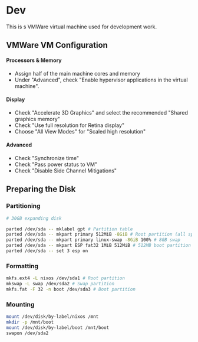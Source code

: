 # Dev

This is s VMWare virtual machine used for development work.

## VMWare VM Configuration

#### Processors & Memory

- Assign half of the main machine cores and memory
- Under "Advanced", check "Enable hypervisor applications in the virtual machine".

#### Display

- Check "Accelerate 3D Graphics" and select the recommended "Shared graphics memory"
- Check "Use full resolution for Retina display"
- Choose "All View Modes" for "Scaled high resolution"

#### Advanced

- Check "Synchronize time"
- Check "Pass power status to VM"
- Check "Disable Side Channel Mitigations"

## Preparing the Disk

### Partitioning

```sh
# 30GB expanding disk

parted /dev/sda -- mklabel gpt # Partition table
parted /dev/sda -- mkpart primary 512MiB -8GiB # Root partition (all space except swap)
parted /dev/sda -- mkpart primary linux-swap -8GiB 100% # 8GB swap
parted /dev/sda -- mkpart ESP fat32 1MiB 512MiB # 512MB boot partition
parted /dev/sda -- set 3 esp on
```

### Formatting

```sh
mkfs.ext4 -L nixos /dev/sda1 # Root partition
mkswap -L swap /dev/sda2 # Swap partition
mkfs.fat -F 32 -n boot /dev/sda3 # Boot partition
```

### Mounting

```sh
mount /dev/disk/by-label/nixos /mnt
mkdir -p /mnt/boot
mount /dev/disk/by-label/boot /mnt/boot
swapon /dev/sda2
```
